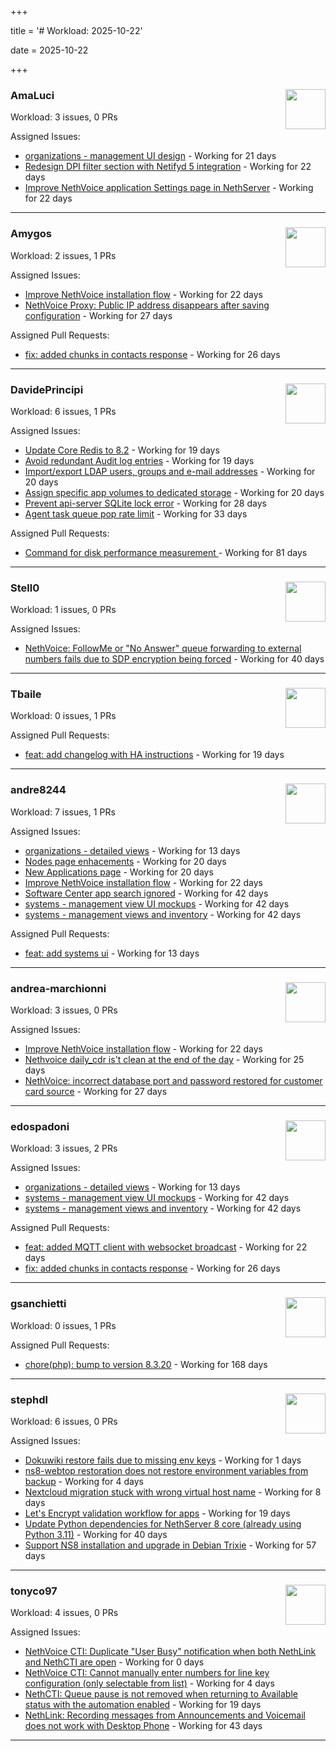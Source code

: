 +++

title = '# Workload: 2025-10-22'

date = 2025-10-22

+++

### AmaLuci <img src='https://avatars.githubusercontent.com/u/166636295?v=4&s=64' width='64' height='64' style='float:right;' /> ###
Workload: 3 issues, 0 PRs


Assigned Issues:
- [organizations - management UI design](https://github.com/NethServer/my/issues/24) - Working for 21 days
- [Redesign DPI filter section with Netifyd 5 integration](https://github.com/NethServer/dev/issues/7662) - Working for 22 days
- [Improve NethVoice application Settings page in NethServer](https://github.com/NethServer/dev/issues/7660) - Working for 22 days
---

### Amygos <img src='https://avatars.githubusercontent.com/u/510232?v=4&s=64' width='64' height='64' style='float:right;' /> ###
Workload: 2 issues, 1 PRs


Assigned Issues:
- [Improve NethVoice installation flow](https://github.com/NethServer/dev/issues/7659) - Working for 22 days
- [NethVoice Proxy: Public IP address disappears after saving configuration](https://github.com/NethServer/dev/issues/7653) - Working for 27 days

Assigned Pull Requests:
- [fix: added chunks in contacts response](https://github.com/nethesis/ctiapp-authproxy/pull/14) - Working for 26 days
---

### DavidePrincipi <img src='https://avatars.githubusercontent.com/u/2920838?v=4&s=64' width='64' height='64' style='float:right;' /> ###
Workload: 6 issues, 1 PRs


Assigned Issues:
- [Update Core Redis to 8.2](https://github.com/NethServer/dev/issues/7676) - Working for 19 days
- [Avoid redundant Audit log entries](https://github.com/NethServer/dev/issues/7668) - Working for 19 days
- [Import/export LDAP users, groups and e-mail addresses](https://github.com/NethServer/dev/issues/7666) - Working for 20 days
- [Assign specific app volumes to dedicated storage](https://github.com/NethServer/dev/issues/7665) - Working for 20 days
- [Prevent api-server SQLite lock error](https://github.com/NethServer/dev/issues/7651) - Working for 28 days
- [Agent task queue pop rate limit](https://github.com/NethServer/dev/issues/7636) - Working for 33 days

Assigned Pull Requests:
- [Command for disk performance measurement ](https://github.com/NethServer/ns8-core/pull/915) - Working for 81 days
---

### Stell0 <img src='https://avatars.githubusercontent.com/u/4547897?v=4&s=64' width='64' height='64' style='float:right;' /> ###
Workload: 1 issues, 0 PRs


Assigned Issues:
- [NethVoice: FollowMe or "No Answer" queue forwarding to external numbers fails due to SDP encryption being forced](https://github.com/NethServer/dev/issues/7627) - Working for 40 days
---

### Tbaile <img src='https://avatars.githubusercontent.com/u/8052641?v=4&s=64' width='64' height='64' style='float:right;' /> ###
Workload: 0 issues, 1 PRs


Assigned Pull Requests:
- [feat: add changelog with HA instructions](https://github.com/NethServer/nethsecurity-docs/pull/209) - Working for 19 days
---

### andre8244 <img src='https://avatars.githubusercontent.com/u/4612169?v=4&s=64' width='64' height='64' style='float:right;' /> ###
Workload: 7 issues, 1 PRs


Assigned Issues:
- [organizations - detailed views](https://github.com/NethServer/my/issues/25) - Working for 13 days
- [Nodes page enhacements](https://github.com/NethServer/dev/issues/7664) - Working for 20 days
- [New Applications page](https://github.com/NethServer/dev/issues/7663) - Working for 20 days
- [Improve NethVoice installation flow](https://github.com/NethServer/dev/issues/7659) - Working for 22 days
- [Software Center app search ignored](https://github.com/NethServer/dev/issues/7620) - Working for 42 days
- [systems - management view UI mockups](https://github.com/NethServer/my/issues/23) - Working for 42 days
- [systems - management views and inventory](https://github.com/NethServer/my/issues/22) - Working for 42 days

Assigned Pull Requests:
- [feat: add systems ui](https://github.com/NethServer/my/pull/26) - Working for 13 days
---

### andrea-marchionni <img src='https://avatars.githubusercontent.com/u/6448460?v=4&s=64' width='64' height='64' style='float:right;' /> ###
Workload: 3 issues, 0 PRs


Assigned Issues:
- [Improve NethVoice installation flow](https://github.com/NethServer/dev/issues/7659) - Working for 22 days
- [Nethvoice daily_cdr is't clean at the end of the day](https://github.com/NethServer/dev/issues/7658) - Working for 25 days
- [NethVoice: incorrect database port and password restored for customer card source](https://github.com/NethServer/dev/issues/7654) - Working for 27 days
---

### edospadoni <img src='https://avatars.githubusercontent.com/u/6152486?v=4&s=64' width='64' height='64' style='float:right;' /> ###
Workload: 3 issues, 2 PRs


Assigned Issues:
- [organizations - detailed views](https://github.com/NethServer/my/issues/25) - Working for 13 days
- [systems - management view UI mockups](https://github.com/NethServer/my/issues/23) - Working for 42 days
- [systems - management views and inventory](https://github.com/NethServer/my/issues/22) - Working for 42 days

Assigned Pull Requests:
- [feat: added MQTT client with websocket broadcast](https://github.com/nethesis/ns8-nethvoice/pull/552) - Working for 22 days
- [fix: added chunks in contacts response](https://github.com/nethesis/ctiapp-authproxy/pull/14) - Working for 26 days
---

### gsanchietti <img src='https://avatars.githubusercontent.com/u/804596?v=4&s=64' width='64' height='64' style='float:right;' /> ###
Workload: 0 issues, 1 PRs


Assigned Pull Requests:
- [chore(php): bump to version 8.3.20](https://github.com/NethServer/ns8-webtop/pull/120) - Working for 168 days
---

### stephdl <img src='https://avatars.githubusercontent.com/u/3164851?v=4&s=64' width='64' height='64' style='float:right;' /> ###
Workload: 6 issues, 0 PRs


Assigned Issues:
- [Dokuwiki restore fails due to missing env keys](https://github.com/NethServer/dev/issues/7685) - Working for 1 days
- [ns8-webtop restoration does not restore environment variables from backup](https://github.com/NethServer/dev/issues/7684) - Working for 4 days
- [Nextcloud migration stuck with wrong virtual host name](https://github.com/NethServer/dev/issues/7681) - Working for 8 days
- [Let's Encrypt validation workflow for apps](https://github.com/NethServer/dev/issues/7669) - Working for 19 days
- [Update Python dependencies for NethServer 8 core (already using Python 3.11)](https://github.com/NethServer/dev/issues/7625) - Working for 40 days
- [Support NS8 installation and upgrade in Debian Trixie](https://github.com/NethServer/dev/issues/7608) - Working for 57 days
---

### tonyco97 <img src='https://avatars.githubusercontent.com/u/36625268?v=4&s=64' width='64' height='64' style='float:right;' /> ###
Workload: 4 issues, 0 PRs


Assigned Issues:
- [NethVoice CTI: Duplicate "User Busy" notification when both NethLink and NethCTI are open](https://github.com/NethServer/dev/issues/7686) - Working for 0 days
- [NethVoice CTI: Cannot manually enter numbers for line key configuration (only selectable from list)](https://github.com/NethServer/dev/issues/7683) - Working for 4 days
- [NethCTI: Queue pause is not removed when returning to Available status with the automation enabled](https://github.com/NethServer/dev/issues/7671) - Working for 19 days
- [NethLink: Recording messages from Announcements and Voicemail does not work with Desktop Phone](https://github.com/NethServer/dev/issues/7619) - Working for 43 days
---

